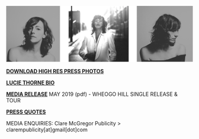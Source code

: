 [![](data/image/media/LT-3-PHOTO.png)](https://www.dropbox.com/sh/aje3cry6elw37dw/AABqXSSVJ3vsxVBCFcMZAh4Pa?dl=0)

[**DOWNLOAD HIGH RES PRESS PHOTOS**](https://www.dropbox.com/sh/aje3cry6elw37dw/AABqXSSVJ3vsxVBCFcMZAh4Pa?dl=0) 

[**LUCIE THORNE BIO**](?p=media/bio)

[**MEDIA RELEASE**](data/pr/WheogoHill_MediaRelease_May2019.pdf) MAY 2019 (pdf) - WHEOGO HILL SINGLE RELEASE & TOUR

[**PRESS QUOTES**](?p=press)

MEDIA ENQUIRIES: Clare McGregor Publicity > clarempublicity[at]gmail[dot]com

